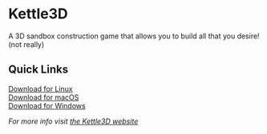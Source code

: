 Kettle3D
===

A 3D sandbox construction game that allows you to build all that you desire! (not really)

Quick Links
---
[Download for Linux](https://github.com/Kettle3D/Kettle3D/releases/download/v1.0-gamma/Kettle3D_1.0-3.deb)  
[Download for macOS](https://github.com/Kettle3D/Kettle3D/releases/download/v1.0-gamma/Kettle3D_macOS.dmg)  
[Download for Windows](https://github.com/Kettle3D/Kettle3D/releases/download/v1.0-gamma/Kettle3D_Windows.zip)  

*For more info visit [the Kettle3D website](https://kettle3d.github.io/)*
